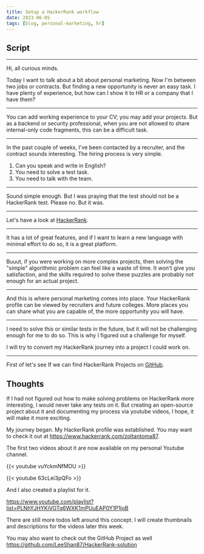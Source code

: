 ```yaml
---
title: Setup a HackerRank workflow
date: 2023-06-05
tags: [blog, personal-marketing, hr]
---
```


## Script
---
Hi, all curious minds. 

Today I want to talk about a bit about personal marketing. Now I'm between two jobs or contracts. But finding a new opportunity is never an easy task. I have plenty of experience, but how can I show it to HR or a company that I have them? 

---

You can add working experience to your CV; you may add your projects. But as a backend or security professional, when you are not allowed to share internal-only code fragments, this can be a difficult task.

---

In the past couple of weeks, I've been contacted by a recruiter, and the contract sounds interesting. The hiring process is very simple.
1. Can you speak and write in English?
2. You need to solve a test task.
3. You need to talk with the team.

---

Sound simple enough. But I was praying that the test should not be a HackerRank test. Please no. But it was.

---

Let's have a look at [HackerRank](https://www.hackerrank.com).

---

It has a lot of great features, and if I want to learn a new language with minimal effort to do so, it is a great platform. 

---
Buuut, if you were working on more complex projects, then solving the "simple" algorithmic problem can feel like a waste of time. It won't give you satisfaction, and the skills required to solve these puzzles are probably not enough for an actual project.

---

And this is where personal marketing comes into place. 
Your HackerRank profile can be viewed by recruiters and future colleges.
More places you can share what you are capable of, the more opportunity you will have.

---

I need to solve this or similar tests in the future, but it will not be challenging enough for me to do so. This is why I figured out a challenge for myself. 

I will try to convert my HackerRank journey into a project I could work on.

---

First of let's see If we can find HackerRank Projects on [GitHub](https://github.com/search?q=hackerrank+&type=repositories).

## Thoughts

If I had not figured out how to make solving problems on HackerRank more interesting, I would never take any tests on it. But creating an open-source project about it and documenting my process via youtube videos, I hope, it will make it more exciting. 

My journey began. My HackerRank profile was established. You may want to check it out at https://www.hackerrank.com/zoltantoma87.

The first two videos about it are now available on my personal Youtube channel.

{{< youtube vuYckmNfMOU >}}

{{< youtube 63cLei3pQFo >}}

And I also created a playlist for it.

https://www.youtube.com/playlist?list=PLNhYJHYKiVGTq6WXK1mPUuEAP0Y1P1joB

There are still more todos left around this concept. I will create thumbnails and descriptions for the videos later this week.

You may also want to check out the GitHub Project as well https://github.com/LeeShan87/HackerRank-solution